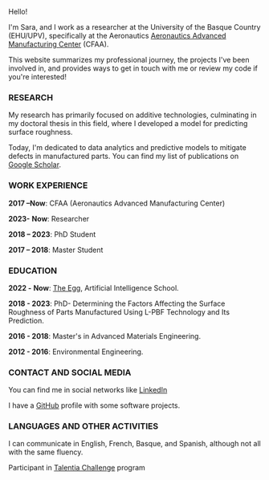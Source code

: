 Hello!

I'm Sara, and I work as a researcher at the University of the Basque Country (EHU/UPV), specifically at the Aeronautics [Aeronautics Advanced Manufacturing Center](https://cfaa.eus/en/) (CFAA).

This website summarizes my professional journey, the projects I've been involved in, and provides ways to get in touch with me or review my code if you're interested!

### RESEARCH
My research has primarily focused on additive technologies, culminating in my doctoral thesis in this field, where I developed a model for predicting surface roughness.

Today, I'm dedicated to data analytics and predictive models to mitigate defects in manufactured parts. You can find my list of publications on [Google Scholar](https://scholar.google.com/citations?hl=en&user=sMQHtnoAAAAJ).


### WORK EXPERIENCE
**2017 –**__Now__: CFAA (Aeronautics Advanced Manufacturing Center)

 **2023-** __Now__: Researcher

 **2018 – 2023**: PhD Student

 **2017 – 2018**: Master Student

### EDUCATION

**2022 -** __Now__: [The Egg](https://plataforma.theegg.ai/profile/SSendi-4254/), Artificial Intelligence School.

**2018 - 2023**: PhD- Determining the Factors Affecting the Surface Roughness of Parts Manufactured Using L-PBF Technology and Its Prediction.

**2016 - 2018**: Master's in Advanced Materials Engineering.

**2012 - 2016**: Environmental Engineering.


### CONTACT AND SOCIAL MEDIA

You can find me in social networks like [LinkedIn](linkedin.com/in/sara-sendino-mouliet)

I have a [GitHub](https://github.com/SaraSendi) profile with some software projects.


### LANGUAGES AND OTHER ACTIVITIES
I can communicate in English, French, Basque, and Spanish, although not all with the same fluency.

Participant in [Talentia Challenge](https://www.bizkaiatalent.eus/en/comienza-programa-talentia-challenge/) program 